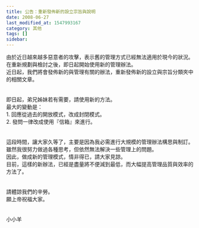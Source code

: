 ```yaml
---
title: 公告：重新發佈新的設立宗旨與說明
date: 2008-06-27
last_modified_at: 1547993167
category: 其他
tags: []
sidebar: 
---
```


<p>由於近日越來越多惡意者的攻擊，表示舊的管理方式已經無法適用於現今的狀況。<br/>在重新規劃與檢討之後，即日起開始使用新的管理辦法。<br/><!--more-->近日起，我們將會發佈新的與管理有關的辦法，重新發佈新的設立與宗旨分類夾中的相關文章。<br/><br/><br/>即日起，弟兄姊妹若有需要，請使用新的方法。<br/>最大的變動是：<br/>1.	回應從過去的開放模式，改成封閉模式。<br/>2.	發問一律改成使用『信箱』來進行。<br/><br/><br/>這段時間，讓大家久等了，主要是因為我必需進行大規模的管理辦法構思與制訂。<br/>雖然我很努力做過各種思考，但依然無法解決一些管理上的問題。<br/>因此，做成新的管理模式，情非得已，請大家見諒。<br/>目前，這樣的新辦法，已經是盡量將不便減到最低，而大幅提高管理品質與效率的方法了。<br/><br/><br/>請體諒我們的辛勞。<br/>願上帝祝福大家。<br/><br/><br/>小小羊
</p>
